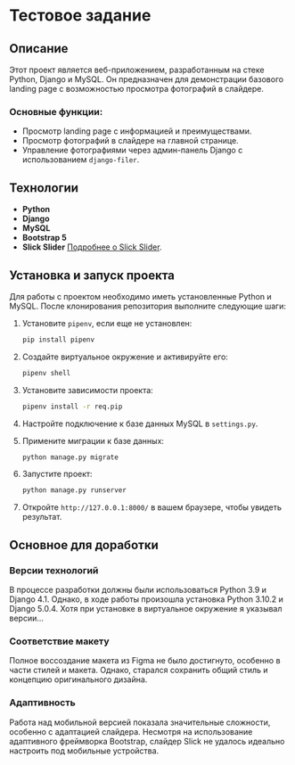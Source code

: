 # Тестовое задание

## Описание
Этот проект является веб-приложением, разработанным на стеке Python, Django и MySQL. Он предназначен для демонстрации базового landing page с возможностью просмотра фотографий в слайдере.

### Основные функции:
- Просмотр landing page с информацией и преимуществами.
- Просмотр фотографий в слайдере на главной странице.
- Управление фотографиями через админ-панель Django с использованием `django-filer`.

## Технологии
- **Python**
- **Django**
- **MySQL**
- **Bootstrap 5**
- **Slick Slider** [Подробнее о Slick Slider](https://github.com/kenwheeler/slick/).

## Установка и запуск проекта
Для работы с проектом необходимо иметь установленные Python и MySQL. После клонирования репозитория выполните следующие шаги:

1. Установите `pipenv`, если еще не установлен:
    ```bash
    pip install pipenv
    ```

2. Создайте виртуальное окружение и активируйте его:
    ```bash
    pipenv shell
    ```

3. Установите зависимости проекта:
    ```bash
    pipenv install -r req.pip
    ```

4. Настройте подключение к базе данных MySQL в `settings.py`.

5. Примените миграции к базе данных:
    ```bash
    python manage.py migrate
    ```

6. Запустите проект:
    ```bash
    python manage.py runserver
    ```

7. Откройте `http://127.0.0.1:8000/` в вашем браузере, чтобы увидеть результат.


## Основное для доработки

### Версии технологий
В процессе разработки должны были использоваться Python 3.9 и Django 4.1. Однако, в ходе работы произошла установка Python 3.10.2 и Django 5.0.4. Хотя при установке в виртуальное окружение я указывал версии...

### Соответствие макету
Полное воссоздание макета из Figma не было достигнуто, особенно в части стилей и макета. Однако, старался сохранить общий стиль и концепцию оригинального дизайна.

### Адаптивность
Работа над мобильной версией показала значительные сложности, особенно с адаптацией слайдера. Несмотря на использование адаптивного фреймворка Bootstrap, слайдер Slick не удалось идеально настроить под мобильные устройства.
